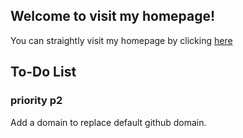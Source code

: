 ## Welcome to visit my homepage!  
You can straightly visit my homepage by clicking [here](BillYang2016.github.io)  

## To-Do List
### priority p2
Add a domain to replace default github domain.
